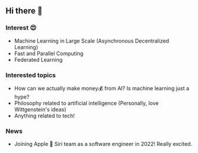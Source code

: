 ## Hi there 👋

### Interest 😍
- Machine Learning in Large Scale (Asynchronous Decentralized Learning)
- Fast and Parallel Computing
- Federated Learning

### Interested topics
- How can we actually make money💰 from AI? Is machine learning just a hype?
- Philosophy related to artificial intelligence (Personally, love Wittgenstein's ideas)
- Anything related to tech!

### News
- Joining Apple  Siri team as a software engineer in 2022! Really excited.

<!--
**hoony-oyh/hoony-oyh** is a ✨ _special_ ✨ repository because its `README.md` (this file) appears on your GitHub profile.

Here are some ideas to get you started:

- 🔭 I’m currently working on ...
- 🌱 I’m currently learning ...
- 👯 I’m looking to collaborate on ...
- 🤔 I’m looking for help with ...
- 💬 Ask me about ...
- 📫 How to reach me: ...
- 😄 Pronouns: ...
- ⚡ Fun fact: ...
-->
